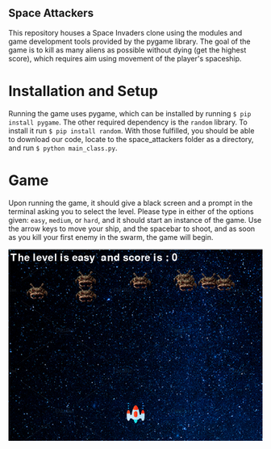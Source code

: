 ## Space Attackers
This repository houses a Space Invaders clone using the modules and game
development tools provided by the pygame library. The goal of the game is
to kill as many aliens as possible without dying (get the highest score),
which requires aim using movement of the player's spaceship.

# Installation and Setup

Running the game uses pygame, which can be installed by running `$ pip install pygame`.
The other required dependency is the `random` library. To install it run `$ pip install random`.
With those fulfilled, you should be able to download our code, locate to the space_attackers
folder as a directory, and run `$ python main_class.py`.

# Game

Upon running the game, it should give a black screen and a prompt in the terminal asking you
to select the level. Please type in either of the options given: `easy`, `medium`, or `hard`,
and it should start an instance of the game. Use the arrow keys to move your ship, and the
spacebar to shoot, and as soon as you kill your first enemy in the swarm, the game will begin.

![game](assets/mass-123.png)
